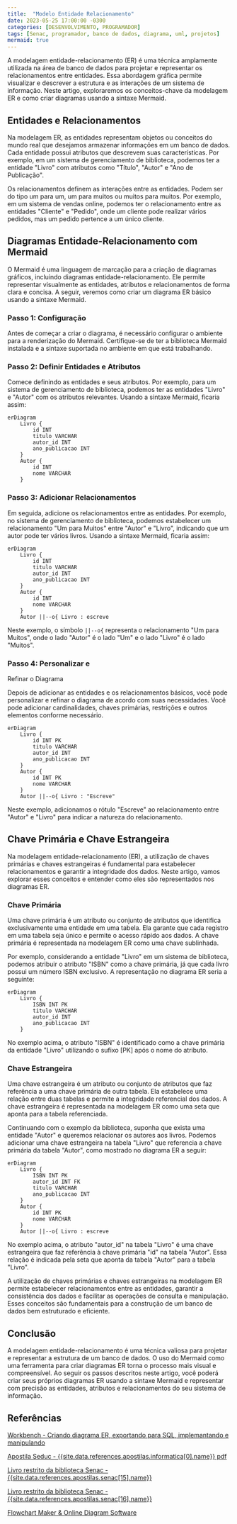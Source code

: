 ```yaml
---
title:  "Modelo Entidade Relacionamento"
date: 2023-05-25 17:00:00 -0300
categories: [DESENVOLVIMENTO, PROGRAMADOR]
tags: [Senac, programador, banco de dados, diagrama, uml, projetos]
mermaid: true
---
```

A modelagem entidade-relacionamento (ER) é uma técnica amplamente utilizada na área de banco de dados para projetar e representar os relacionamentos entre entidades. Essa abordagem gráfica permite visualizar e descrever a estrutura e as interações de um sistema de informação. Neste artigo, exploraremos os conceitos-chave da modelagem ER e como criar diagramas usando a sintaxe Mermaid.

## Entidades e Relacionamentos

Na modelagem ER, as entidades representam objetos ou conceitos do mundo real que desejamos armazenar informações em um banco de dados. Cada entidade possui atributos que descrevem suas características. Por exemplo, em um sistema de gerenciamento de biblioteca, podemos ter a entidade "Livro" com atributos como "Título", "Autor" e "Ano de Publicação".

Os relacionamentos definem as interações entre as entidades. Podem ser do tipo um para um, um para muitos ou muitos para muitos. Por exemplo, em um sistema de vendas online, podemos ter o relacionamento entre as entidades "Cliente" e "Pedido", onde um cliente pode realizar vários pedidos, mas um pedido pertence a um único cliente.

## Diagramas Entidade-Relacionamento com Mermaid

O Mermaid é uma linguagem de marcação para a criação de diagramas gráficos, incluindo diagramas entidade-relacionamento. Ele permite representar visualmente as entidades, atributos e relacionamentos de forma clara e concisa. A seguir, veremos como criar um diagrama ER básico usando a sintaxe Mermaid.

### Passo 1: Configuração

Antes de começar a criar o diagrama, é necessário configurar o ambiente para a renderização do Mermaid. Certifique-se de ter a biblioteca Mermaid instalada e a sintaxe suportada no ambiente em que está trabalhando.

### Passo 2: Definir Entidades e Atributos

Comece definindo as entidades e seus atributos. Por exemplo, para um sistema de gerenciamento de biblioteca, podemos ter as entidades "Livro" e "Autor" com os atributos relevantes. Usando a sintaxe Mermaid, ficaria assim:

```mermaid
erDiagram
    Livro {
        id INT
        titulo VARCHAR
        autor_id INT
        ano_publicacao INT
    }
    Autor {
        id INT
        nome VARCHAR
    }

```

### Passo 3: Adicionar Relacionamentos

Em seguida, adicione os relacionamentos entre as entidades. Por exemplo, no sistema de gerenciamento de biblioteca, podemos estabelecer um relacionamento "Um para Muitos" entre "Autor" e "Livro", indicando que um autor pode ter vários livros. Usando a sintaxe Mermaid, ficaria assim:

```mermaid
erDiagram
    Livro {
        id INT
        titulo VARCHAR
        autor_id INT
        ano_publicacao INT
    }
    Autor {
        id INT
        nome VARCHAR
    }
    Autor ||--o{ Livro : escreve

```

Neste exemplo, o símbolo `||--o{` representa o relacionamento "Um para Muitos", onde o lado "Autor" é o lado "Um" e o lado "Livro" é o lado "Muitos".

### Passo 4: Personalizar e

Refinar o Diagrama

Depois de adicionar as entidades e os relacionamentos básicos, você pode personalizar e refinar o diagrama de acordo com suas necessidades. Você pode adicionar cardinalidades, chaves primárias, restrições e outros elementos conforme necessário.

```mermaid
erDiagram
    Livro {
        id INT PK
        titulo VARCHAR
        autor_id INT
        ano_publicacao INT
    }
    Autor {
        id INT PK
        nome VARCHAR
    }
    Autor ||--o{ Livro : "Escreve"

```

Neste exemplo, adicionamos o rótulo "Escreve" ao relacionamento entre "Autor" e "Livro" para indicar a natureza do relacionamento.

## Chave Primária e Chave Estrangeira

Na modelagem entidade-relacionamento (ER), a utilização de chaves primárias e chaves estrangeiras é fundamental para estabelecer relacionamentos e garantir a integridade dos dados. Neste artigo, vamos explorar esses conceitos e entender como eles são representados nos diagramas ER.

### Chave Primária

Uma chave primária é um atributo ou conjunto de atributos que identifica exclusivamente uma entidade em uma tabela. Ela garante que cada registro em uma tabela seja único e permite o acesso rápido aos dados. A chave primária é representada na modelagem ER como uma chave sublinhada.

Por exemplo, considerando a entidade "Livro" em um sistema de biblioteca, podemos atribuir o atributo "ISBN" como a chave primária, já que cada livro possui um número ISBN exclusivo. A representação no diagrama ER seria a seguinte:

```mermaid
erDiagram
    Livro {
        ISBN INT PK
        titulo VARCHAR
        autor_id INT
        ano_publicacao INT
    }

```

No exemplo acima, o atributo "ISBN" é identificado como a chave primária da entidade "Livro" utilizando o sufixo [PK] após o nome do atributo.

### Chave Estrangeira

Uma chave estrangeira é um atributo ou conjunto de atributos que faz referência a uma chave primária de outra tabela. Ela estabelece uma relação entre duas tabelas e permite a integridade referencial dos dados. A chave estrangeira é representada na modelagem ER como uma seta que aponta para a tabela referenciada.

Continuando com o exemplo da biblioteca, suponha que exista uma entidade "Autor" e queremos relacionar os autores aos livros. Podemos adicionar uma chave estrangeira na tabela "Livro" que referencia a chave primária da tabela "Autor", como mostrado no diagrama ER a seguir:

```mermaid
erDiagram
    Livro {
        ISBN INT PK
        autor_id INT FK
        titulo VARCHAR
        ano_publicacao INT
    }
    Autor {
        id INT PK
        nome VARCHAR
    }
    Autor ||--o{ Livro : escreve

```

No exemplo acima, o atributo "autor_id" na tabela "Livro" é uma chave estrangeira que faz referência à chave primária "id" na tabela "Autor". Essa relação é indicada pela seta que aponta da tabela "Autor" para a tabela "Livro".

A utilização de chaves primárias e chaves estrangeiras na modelagem ER permite estabelecer relacionamentos entre as entidades, garantir a consistência dos dados e facilitar as operações de consulta e manipulação. Esses conceitos são fundamentais para a construção de um banco de dados bem estruturado e eficiente.

## Conclusão

A modelagem entidade-relacionamento é uma técnica valiosa para projetar e representar a estrutura de um banco de dados. O uso do Mermaid como uma ferramenta para criar diagramas ER torna o processo mais visual e compreensível. Ao seguir os passos descritos neste artigo, você poderá criar seus próprios diagramas ER usando a sintaxe Mermaid e representar com precisão as entidades, atributos e relacionamentos do seu sistema de informação.

## Referências

[Workbench - Criando  diagrama ER, exportando para SQL, implemantando  e manipulando](https://www.youtube.com/watch?v=WTyqp5PjdGI)

[Apostila Seduc - {{site.data.references.apostilas.informatica[0].name}} pdf]({{site.data.references.apostilas.informatica[0].link}})

[Livro restrito da biblioteca Senac - {{site.data.references.apostilas.senac[15].name}}]({{site.data.references.apostilas.senac[15].link}})

[Livro restrito da biblioteca Senac - {{site.data.references.apostilas.senac[16].name}}]({{site.data.references.apostilas.senac[16].link}})

[Flowchart Maker & Online Diagram Software](https://app.diagrams.net/)
